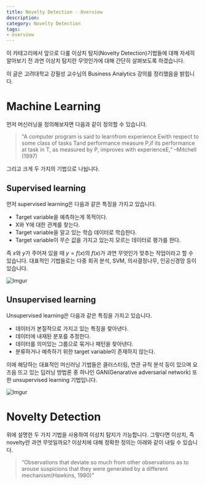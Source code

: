 ```yaml
---
title: Novelty Detection - Overview
description: 
category: Novelty Detection
tags:
- overview
---
```


이 카테고리에서 앞으로 다룰 이상치 탐지(Novelty Detection)기법들에 대해 자세히 알아보기 전 과연 이상치 탐지란 무엇인가에 대해 간단히 살펴보도록 하겠습니다.

이 글은 고려대학교 강필성 교수님의 Business Analytics 강의를 정리했음을 밝힙니다.


# Machine Learning

먼저 머신러닝을 정의해보자면 다음과 같이 정의할 수 있습니다.

> "A computer program is said to learnfrom experience Ewith respect to some class of tasks Tand performance measure P,if its performance at task in T, as measured by P, improves with experienceE,” –Mitchell (1997)

그리고 크게 두 가지의 기법으로 나뉩니다.

## Supervised learning

먼저 supervised learning은 다음과 같은 특징을 가지고 있습니다.
- Target variable을 예측하는게 목적이다.
- X와 Y에 대한 관계를 찾는다.
- Target variable을 알고 있는 학습 데이터로 학습한다.
- Target variable이 무슨 값을 가지고 있는지 모르는 데이터로 평가를 한다.

즉 $x$와 $y$가 주어져 있을 때 $y=f(x)$의 $f(x)$가 과연 무엇인가 맞추는 작업이라고 할 수 있습니다. 대표적인 기법들로는 다중 회귀 분석, SVM, 의사결정나무, 인공신경망 등이 있습니다. 

![Imgur](https://i.imgur.com/fNiGSnn.png)

## Unsupervised learning

Unsupervised learning은 다음과 같은 특징을 가지고 있습니다.
- 데이터가 본질적으로 가지고 있는 특징을 찾아낸다.
- 데이터에 내재된 분포를 추정한다.
- 데이터를 의미있는 그룹으로 묶거나 패턴을 찾아낸다.
- 분류하거나 예측하기 위한 target variable이 존재하지 않는다.

이에 해당하는 대표적인 머신러닝 기법들은 클러스터링, 연관 규칙 분석 등이 있으며 요즈음 뜨고 있는 딥러닝 방법론 중 하나인 GAN(Genarative adversarial network) 또한 unsupervised learning 기법입니다.

![Imgur](https://i.imgur.com/K27GSxS.png)



# Novelty Detection

위에 설명한 두 가지 기법을 사용하여 이상치 탐지가 가능합니다. 그렇다면 이상치, 즉 novelty란 과연 무엇일까요? 이상치에 대해 정확한 정의는 아래와 같이 내릴 수 있습니다.

> “Observations that deviate so much from other observations as to arouse suspicions that they were generated by a different mechanism(Hawkins, 1980)”


 